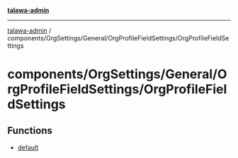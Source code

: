 [**talawa-admin**](../../../../../README.md)

***

[talawa-admin](../../../../../README.md) / components/OrgSettings/General/OrgProfileFieldSettings/OrgProfileFieldSettings

# components/OrgSettings/General/OrgProfileFieldSettings/OrgProfileFieldSettings

## Functions

- [default](functions/default.md)
